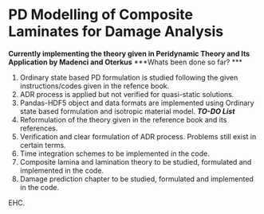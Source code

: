 # PD Modelling of Composite Laminates for Damage Analysis
**Currently implementing the theory given in Peridynamic Theory and Its Application by Madenci and Oterkus** 
***Whats been done so far? ***
1. Ordinary state based PD formulation is studied following the given instructions/codes given in the refence book. 
2. ADR process is applied but not verified for quasi-static solutions. 
3. Pandas-HDF5 object and data formats are implemented using Ordinary state based formulation and isotropic material model. 
***TO-DO List***
1. Reformulation of the theory given in the reference book and its references. 
2. Verification and clear formulation of ADR process. Problems still exist in certain terms. 
3. Time integration schemes to be implemented in the code. 
4. Composite lamina and lamination theory to be studied, formulated and implemented in the code.
5. Damage prediction chapter to be studied, formulated and implemented in the code. 

EHC.